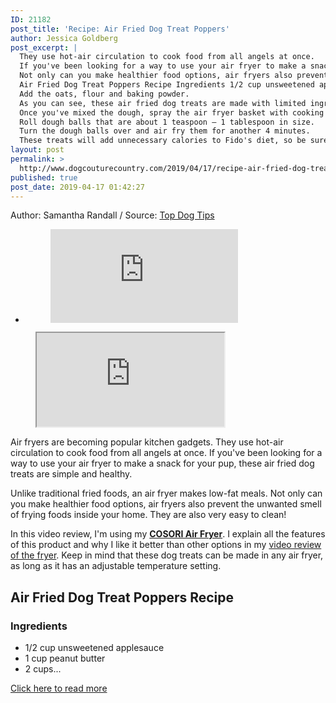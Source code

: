 ```yaml
---
ID: 21182
post_title: 'Recipe: Air Fried Dog Treat Poppers'
author: Jessica Goldberg
post_excerpt: |
  They use hot-air circulation to cook food from all angels at once.
  If you've been looking for a way to use your air fryer to make a snack for your pup, these air fried dog treats are simple and healthy.
  Not only can you make healthier food options, air fryers also prevent the unwanted smell of frying foods inside your home.
  Air Fried Dog Treat Poppers Recipe Ingredients 1/2 cup unsweetened applesauce 1 cup peanut butter 2 cups quick oats 1 cup whole wheat flour 1 tsp.
  Add the oats, flour and baking powder.
  As you can see, these air fried dog treats are made with limited ingredients.
  Once you've mixed the dough, spray the air fryer basket with cooking oil.
  Roll dough balls that are about 1 teaspoon – 1 tablespoon in size.
  Turn the dough balls over and air fry them for another 4 minutes.
  These treats will add unnecessary calories to Fido's diet, so be sure to feed them in moderation.
layout: post
permalink: >
  http://www.dogcouturecountry.com/2019/04/17/recipe-air-fried-dog-treat-poppers/
published: true
post_date: 2019-04-17 01:42:27
---
```

<p class="article-info-author-source"> <span>Author: Samantha Randall</span>&nbsp;/&nbsp;<span>Source: <a href="https://topdogtips.com/air-fried-dog-treat-recipe/" target="_blank">Top Dog Tips</a></span> </p> <ul>
<li>
<figure><iframe frameborder="0" src="https://www.facebook.com/plugins/like.php?href=https://topdogtips.com/air-fried-dog-treat-recipe/&amp;layout=button_count&amp;show_faces=false&amp;width=105&amp;action=like&amp;colorscheme=light&amp;height=21"></iframe></figure>
</li>
</ul>
<figure><iframe src="https://www.youtube.com/embed/48ErkwH1aEw?version=3&amp;rel=1&amp;fs=1&amp;autohide=2&amp;showsearch=0&amp;showinfo=1&amp;iv_load_policy=1&amp;wmode=transparent"></iframe></figure>
<p>Air fryers are becoming popular kitchen gadgets. They use hot-air circulation to cook food from all angels at once. If you've been looking for a way to use your air fryer to make a snack for your pup, these air fried dog treats are simple and healthy.</p>
<p>Unlike traditional fried foods, an air fryer makes low-fat meals. Not only can you make healthier food options, air fryers also prevent the unwanted smell of frying foods inside your home. They are also very easy to clean!</p>
<p>In this video review, I'm using my <strong><a data-cart="n" data-cloak="y" data-identifier="B07GJBBGHG" data-locale="US" data-localize="y" data-popups="n" data-tag="tdt01-20" href="https://topdogtips.com/dogs/B07GJBBGHG/US/tdt01-20/">COSORI Air Fryer</a></strong>. I explain all the features of this product and why I like it better than other options in my <a href="https://www.youtube.com/watch?v=oPOiSedtZmI">video review of the fryer</a>. Keep in mind that these dog treats can be made in any air fryer, as long as it has an adjustable temperature setting.</p>
<h2><strong>Air Fried Dog Treat Poppers Recipe</strong></h2>
<h3><strong>Ingredients</strong></h3>
<ul>
<li>1/2 cup unsweetened applesauce</li>
<li>1 cup peanut butter</li>
<li>2 cups...</li>
</ul> <p class="article-info-more"> <a href="https://topdogtips.com/air-fried-dog-treat-recipe/" target="_blank">Click here to read more</a> </p>